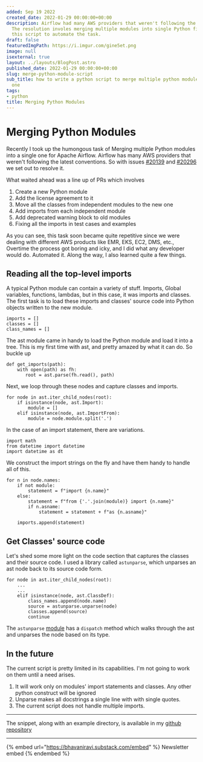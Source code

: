 ```yaml
---
added: Sep 19 2022
created_date: 2022-01-29 00:00:00+00:00
description: Airflow had many AWS providers that weren't following the latest conventions.
  The resolution involes merging multiple modules into single Python file. I wrote
  this script to automate the task.
draft: false
featuredImgPath: https://i.imgur.com/gine5et.png
image: null
isexternal: true
layout: ../layouts/BlogPost.astro
published_date: 2022-01-29 00:00:00+00:00
slug: merge-python-module-script
sub_title: how to write a python script to merge multiple python modules into single
  one
tags:
- python
title: Merging Python Modules
---
```


# Merging Python Modules

Recently I took up the humongous task of Merging multiple Python modules into a single one for Apache Airflow. Airflow has many AWS providers that weren't following the latest conventions. So with issues [#20139](https://github.com/apache/airflow/issues/20139) and [#20296](https://github.com/apache/airflow/issues/20139) we set out to resolve it.

What waited ahead was a line up of PRs which involves

1. Create a new Python module
2. Add the license agreement to it
3. Move all the classes from independent modules to the new one
4. Add imports from each independent module
5. Add deprecated warning block to old modules
6. Fixing all the imports in test cases and examples

As you can see, this task soon became quite repetitive since we were dealing with different AWS products like EMR, EKS, EC2, DMS, etc., Overtime the process got boring and icky, and I did what any developer would do. Automated it. Along the way, I also learned quite a few things.

## Reading all the top-level imports

A typical Python module can contain a variety of stuff. Imports, Global variables, functions, lambdas, but in this case, it was imports and classes. The first task is to load these imports and classes' source code into Python objects written to the new module.

```
imports = []
classes = []
class_names = []
```

The ast module came in handy to load the Python module and load it into a tree. This is my first time with ast, and pretty amazed by what it can do. So buckle up

```
def get_imports(path):
    with open(path) as fh:
       root = ast.parse(fh.read(), path)
```

Next, we loop through these nodes and capture classes and imports.

```
for node in ast.iter_child_nodes(root):
    if isinstance(node, ast.Import):
        module = []
    elif isinstance(node, ast.ImportFrom):
        module = node.module.split('.')
```

In the case of an import statement, there are variations.

```
import math
from datetime import datetime
import datetime as dt
```

We construct the import strings on the fly and have them handy to handle all of this.

```
for n in node.names:
    if not module:
        statement = f"import {n.name}"
    else:
        statement = f"from {'.'.join(module)} import {n.name}"
        if n.asname:
            statement = statement + f"as {n.asname}"

    imports.append(statement)
```

## Get Classes' source code

Let's shed some more light on the code section that captures the classes and their source code. I used a library called `astunparse`, which unparses an ast node back to its source code form.

```
for node in ast.iter_child_nodes(root):
    ...
    ...
    elif isinstance(node, ast.ClassDef):
        class_names.append(node.name)
        source = astunparse.unparse(node)
        classes.append(source)
        continue
```

The `astunparse` [module](https://github.com/simonpercivall/astunparse/blob/2acce01fcdda2ea32eea835c30ccca21aaff7297/lib/astunparse/unparser.py#L59) has a `dispatch` method which walks through the ast and unparses the node based on its type.

## In the future

The current script is pretty limited in its capabilities. I'm not going to work on them until a need arises.

1. It will work only on modules' import statements and classes. Any other python construct will be ignored
2. Unparse makes all docstrings a single line with with single quotes.
3. The current script does not handle multiple imports.

***

The snippet, along with an example directory, is available in my [github repository](https://github.com/bhavaniravi/mergepy/tree/main)

***

{% embed url="https://bhavaniravi.substack.com/embed" %}
Newsletter embed
{% endembed %}
